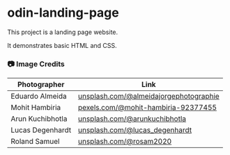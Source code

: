 # odin-landing-page

This project is a landing page website.

It demonstrates basic HTML and CSS.

### 📷 Image Credits

| Photographer        | Link                                                                 |
|---------------------|----------------------------------------------------------------------|
| Eduardo Almeida     | [unsplash.com/@almeidajorgephotographie](https://unsplash.com/@almeidajorgephotographie) |
| Mohit Hambiria      | [pexels.com/@mohit-hambiria-92377455](https://www.pexels.com/@mohit-hambiria-92377455/) |
| Arun Kuchibhotla    | [unsplash.com/@arunkuchibhotla](https://unsplash.com/@arunkuchibhotla) |
| Lucas Degenhardt    | [unsplash.com/@lucas_degenhardt](https://unsplash.com/@lucas_degenhardt) |
| Roland Samuel       | [unsplash.com/@rosam2020](https://unsplash.com/@rosam2020) |

